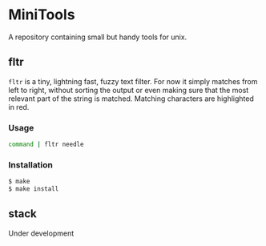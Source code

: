 # MiniTools

A repository containing small but handy tools for unix.

## fltr

`fltr` is a tiny, lightning fast, fuzzy text filter. For now it simply matches
from left to right, without sorting the output or even making sure that the
most relevant part of the string is matched. Matching characters are
highlighted in red.

### Usage

```bash
command | fltr needle
```

### Installation

```bash
$ make
$ make install
```

## stack

Under development

